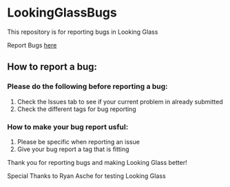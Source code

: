 # LookingGlassBugs
This repository is for reporting bugs in Looking Glass

Report Bugs [here](https://github.com/GavinPlusPlus/LookingGlassBugs/issues "Bug Reporting")

## How to report a bug:
### Please do the following before reporting a bug:
  1. Check the Issues tab to see if your current problem in already submitted 
  2. Check the different tags for bug reporting
  
### How to make your bug report usful:
  1. Please be specific when reporting an issue
  2. Give your bug report a tag that is fitting
  
Thank you for reporting bugs and making Looking Glass better!

Special Thanks to Ryan Asche for testing Looking Glass
